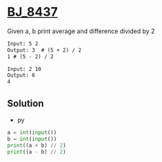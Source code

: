 # [BJ_8437](https://acmicpc.net/problem/8437)

Given a, b print average and difference divided by 2

```txt
Input: 5 2
Output: 3  # (5 + 2) / 2
1 # (5 - 2) / 2

Input: 2 10
Output: 6
4
```

## Solution

* py

```py
a = int(input())
b = int(input())
print((a + b) // 2)
print((a - b) // 2)
```
